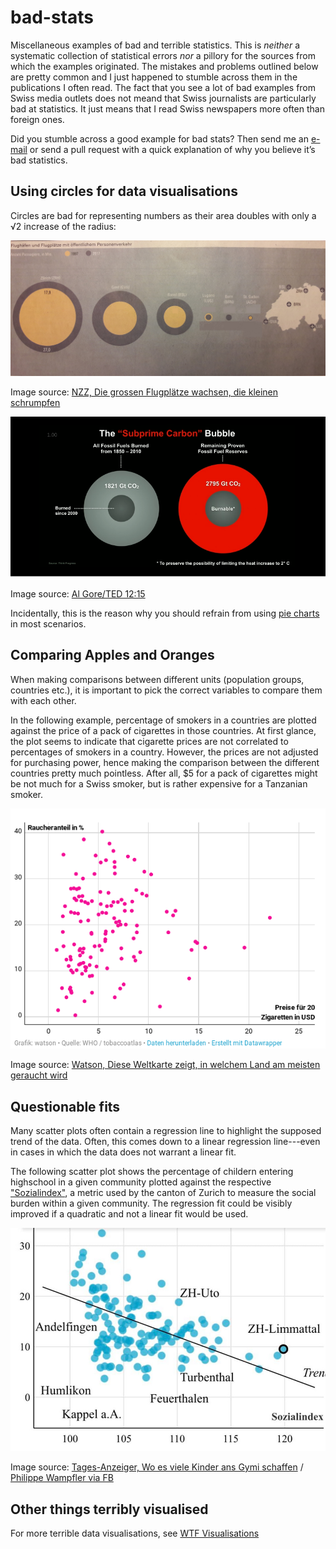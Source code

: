 # bad-stats
Miscellaneous examples of bad and terrible statistics. This is *neither* a systematic collection of statistical errors *nor* a pillory for the sources from which the examples originated. The mistakes and problems outlined below are pretty common and I just happened to stumble across them in the publications I often read. The fact that you see a lot of bad examples from Swiss media outlets does not meand that Swiss journalists are particularly bad at statistics. It just means that I read Swiss newspapers more often than foreign ones.  

Did you stumble across a good example for bad stats? Then send me an [e-mail](ervan.grueninger@protonmail.com) or send a pull request with a quick explanation of why you believe it’s bad statistics.

## Using circles for data visualisations
Circles are bad for representing numbers as their area doubles with only a
&radic;2 increase of the radius:

![Image source: NZZ, Die grossen Flugplätze wachsen, die kleinen schrumpfen](https://raw.githubusercontent.com/segrue/bad-stats/master/fig/flughaefen-und-flugplaetze.jpg)

Image source: [NZZ, Die grossen Flugplätze wachsen, die kleinen schrumpfen](https://www.nzz.ch/schweiz/schweizerische-regionalflugplaetze-die-grossen-flugplaetze-wachsen-die-kleinen-schrumpfen-ld.146496)

![Image source: Al Gore/TED 12:15](https://raw.githubusercontent.com/segrue/bad-stats/master/fig/BurnableFossilFuels.png)

Image source: [Al Gore/TED 12:15](http://www.ted.com/talks/al_gore_the_case_for_optimism_on_climate_change#t-733372)

Incidentally, this is the reason why you should refrain from using [pie charts](http://www.businessinsider.com/pie-charts-are-the-worst-2013-6?IR=T) in most scenarios.

## Comparing Apples and Oranges
When making comparisons between different units (population groups, countries etc.), it is important to pick the correct variables to compare them with each other. 

In the following example, percentage of smokers in a countries are plotted against the price of a pack of cigarettes in those countries. At first glance, the plot seems to indicate that cigarette prices are not correlated to percentages of smokers in a country. However, the prices are not adjusted for purchasing power, hence making the comparison between the different countries pretty much pointless. After all, $5 for a pack of cigarettes might be not much for a Swiss smoker, but is rather expensive for a Tanzanian smoker.

![Image source: Watson, Diese Weltkarte zeigt, in welchem Land am meisten geraucht wird](https://raw.githubusercontent.com/segrue/bad-stats/master/fig/raucheranteil-und-zigarettenpreise.png)

Image source: [Watson, Diese Weltkarte zeigt, in welchem Land am meisten geraucht wird](https://www.watson.ch/wissen/die%20welt%20in%20karten/812614572-diese-weltkarte-zeigt-welche-nationen-am-meisten-rauchen)

## Questionable fits
Many scatter plots often contain a regression line to highlight the supposed trend of the data. Often, this comes down to a linear regression line---even in cases in which the data does not warrant a linear fit. 

The following scatter plot shows the percentage of childern entering highschool in a given community plotted against the respective ["Sozialindex"](https://www.bista.zh.ch/_pub/sozialindex.aspx), a metric used by the canton of Zurich to measure the social burden within a given community. The regression fit could be visibly improved if a quadratic and not a linear fit would be used.

![Image source: Tages-Anzeiger, Wo es viele Kinder ans Gymi schaffen](https://raw.githubusercontent.com/segrue/bad-stats/master/fig/sozialindex-gymiuebertritt.jpg)

Image source: [Tages-Anzeiger, Wo es viele Kinder ans Gymi schaffen](https://www.tagesanzeiger.ch/zuerich/region/wo-es-viele-kinder-ans-gymi-schaffen/story/30076325?) / [Philippe Wampfler via FB](https://www.facebook.com/photo.php?fbid=10218088750266703&set=a.1048987301351&type=3&theater&comment_id=10218089695050322&notif_t=feedback_reaction_generic&notif_id=1555516296775305)

## Other things terribly visualised
For more terrible data visualisations, see [WTF Visualisations](http://viz.wtf/)
